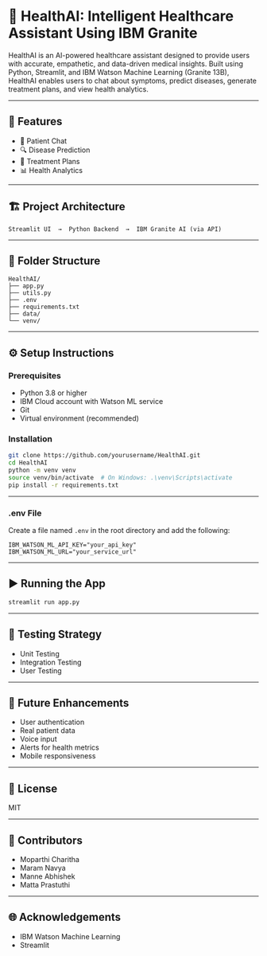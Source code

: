 # 🧠 HealthAI: Intelligent Healthcare Assistant Using IBM Granite

HealthAI is an AI-powered healthcare assistant designed to provide users with accurate, empathetic, and data-driven medical insights. Built using Python, Streamlit, and IBM Watson Machine Learning (Granite 13B), HealthAI enables users to chat about symptoms, predict diseases, generate treatment plans, and view health analytics.

---

## 🚀 Features

- 💬 Patient Chat
- 🔍 Disease Prediction
- 💊 Treatment Plans
- 📊 Health Analytics

---

## 🏗️ Project Architecture

```
Streamlit UI  →  Python Backend  →  IBM Granite AI (via API)
```

---

## 📁 Folder Structure

```
HealthAI/
├── app.py
├── utils.py
├── .env
├── requirements.txt
├── data/
└── venv/
```

---

## ⚙️ Setup Instructions

### Prerequisites

- Python 3.8 or higher
- IBM Cloud account with Watson ML service
- Git
- Virtual environment (recommended)

### Installation

```bash
git clone https://github.com/yourusername/HealthAI.git
cd HealthAI
python -m venv venv
source venv/bin/activate  # On Windows: .\venv\Scripts\activate
pip install -r requirements.txt
```

---

### .env File

Create a file named `.env` in the root directory and add the following:

```env
IBM_WATSON_ML_API_KEY="your_api_key"
IBM_WATSON_ML_URL="your_service_url"
```

---

## ▶️ Running the App

```bash
streamlit run app.py
```

---

## 🧪 Testing Strategy

- Unit Testing
- Integration Testing
- User Testing

---

## 🔮 Future Enhancements

- User authentication
- Real patient data
- Voice input
- Alerts for health metrics
- Mobile responsiveness

---

## 📜 License

MIT

---

## 🤝 Contributors

- Moparthi Charitha  
- Maram Navya  
- Manne Abhishek  
- Matta Prastuthi

---

## 🌐 Acknowledgements

- IBM Watson Machine Learning  
- Streamlit
